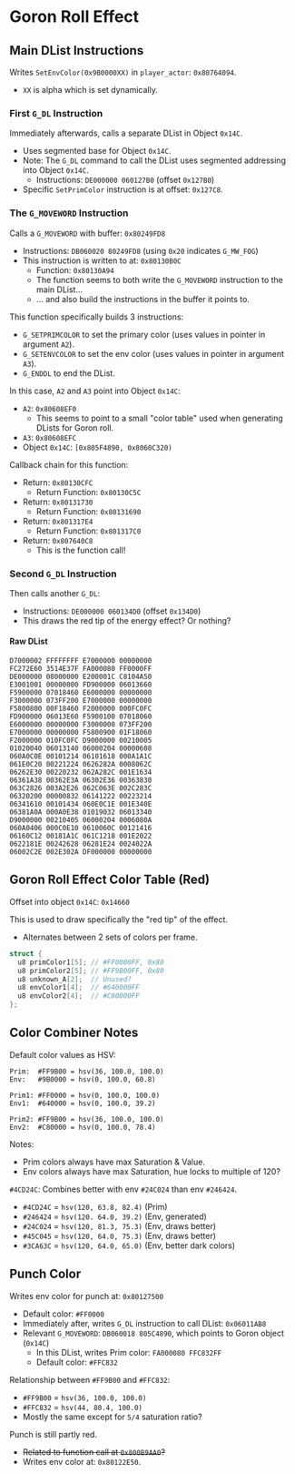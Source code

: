 Goron Roll Effect
=================

## Main DList Instructions

Writes `SetEnvColor(0x9B0000XX)` in `player_actor`: `0x80764094`.
- `XX` is alpha which is set dynamically.

### First `G_DL` Instruction

Immediately afterwards, calls a separate DList in Object `0x14C`.
- Uses segmented base for Object `0x14C`.
- Note: The `G_DL` command to call the DList uses segmented addressing into Object `0x14C`.
  - Instructions: `DE000000 060127B0` (offset `0x127B0`)
- Specific `SetPrimColor` instruction is at offset: `0x127C8`.

### The `G_MOVEWORD` Instruction

Calls a `G_MOVEWORD` with buffer: `0x80249FD8`
- Instructions: `DB060020 80249FD8` (using `0x20` indicates `G_MW_FOG`)
- This instruction is written to at: `0x80130B0C`
  - Function: `0x80130A94`
  - The function seems to both write the `G_MOVEWORD` instruction to the main DList...
  - ... and also build the instructions in the buffer it points to.

This function specifically builds 3 instructions:
- `G_SETPRIMCOLOR` to set the primary color (uses values in pointer in argument `A2`).
- `G_SETENVCOLOR` to set the env color (uses values in pointer in argument `A3`).
- `G_ENDDL` to end the DList.

In this case, `A2` and `A3` point into Object `0x14C`:
- `A2`: `0x80608EF0`
  - This seems to point to a small "color table" used when generating DLists for Goron roll.
- `A3`: `0x80608EFC`
- Object `0x14C`: `[0x805F4890, 0x8060C320)`

Callback chain for this function:
- Return: `0x80130CFC`
  - Return Function: `0x80130C5C`
- Return: `0x80131730`
  - Return Function: `0x80131690`
- Return: `0x801317E4`
  - Return Function: `0x801317C0`
- Return: `0x807640C8`
  - This is the function call!

### Second `G_DL` Instruction

Then calls another `G_DL`:
- Instructions: `DE000000 060134D0` (offset `0x134D0`)
- This draws the red tip of the energy effect? Or nothing?

#### Raw DList

```
D7000002 FFFFFFFF E7000000 00000000
FC272E60 3514E37F FA000080 FF0000FF
DE000000 08000000 E200001C C8104A50
E3001001 00000000 FD900000 06013660
F5900000 07018460 E6000000 00000000
F3000000 073FF200 E7000000 00000000
F5800800 00F18460 F2000000 000FC0FC
FD900000 06013E60 F5900100 07018060
E6000000 00000000 F3000000 073FF200
E7000000 00000000 F5800900 01F18060
F2000000 010FC0FC D9000000 00210005
01020040 06013140 06000204 00000608
060A0C0E 00101214 06101618 000A1A1C
061E0C20 00221224 0626282A 0008062C
06262E30 00220232 062A282C 001E1634
06361A38 00362E3A 06302E36 00363830
063C2826 003A2E26 062C063E 002C283C
06320200 00000832 06141222 00223214
06341610 00101434 060E0C1E 001E340E
06381A0A 000A0E38 01019032 06013340
D9000000 00210405 06000204 0006080A
060A0406 000C0E10 0610060C 00121416
06160C12 00181A1C 061C1218 001E2022
0622181E 00242628 06281E24 0024022A
06002C2E 002E302A DF000000 00000000
```

## Goron Roll Effect Color Table (Red)

Offset into object `0x14C`: `0x14660`

This is used to draw specifically the "red tip" of the effect.
- Alternates between 2 sets of colors per frame.

```c
struct {
  u8 primColor1[5]; // #FF0000FF, 0x80
  u8 primColor2[5]; // #FF9B00FF, 0x80
  u8 unknown_A[2];  // Unused?
  u8 envColor1[4];  // #640000FF
  u8 envColor2[4];  // #C80000FF
};
```

## Color Combiner Notes

Default color values as HSV:

```
Prim:  #FF9B00 = hsv(36, 100.0, 100.0)
Env:   #9B0000 = hsv(0, 100.0, 60.8)

Prim1: #FF0000 = hsv(0, 100.0, 100.0)
Env1:  #640000 = hsv(0, 100.0, 39.2)

Prim2: #FF9B00 = hsv(36, 100.0, 100.0)
Env2:  #C80000 = hsv(0, 100.0, 78.4)
```

Notes:
- Prim colors always have max Saturation & Value.
- Env colors always have max Saturation, hue locks to multiple of 120?

`#4CD24C`: Combines better with env `#24C024` than env `#246424`.
- `#4CD24C` = `hsv(120, 63.8, 82.4)` (Prim)
- `#246424` = `hsv(120. 64.0, 39.2)` (Env, generated)
- `#24C024` = `hsv(120, 81.3, 75.3)` (Env, draws better)
- `#45C045` = `hsv(120, 64.0, 75.3)` (Env, draws better)
- `#3CA63C` = `hsv(120, 64.0, 65.0)` (Env, better dark colors)

## Punch Color

Writes env color for punch at: `0x80127500`
- Default color: `#FF0000`
- Immediately after, writes `G_DL` instruction to call DList: `0x06011AB8`
- Relevant `G_MOVEWORD`: `DB060018 805C4890`, which points to Goron object (`0x14C`)
  - In this DList, writes Prim color: `FA000080 FFC832FF`
  - Default color: `#FFC832`

Relationship between `#FF9B00` and `#FFC832`:
- `#FF9B00` = `hsv(36, 100.0, 100.0)`
- `#FFC832` = `hsv(44, 80.4, 100.0)`
- Mostly the same except for `5/4` saturation ratio?

Punch is still partly red.
- ~~Related to function call at `0x800B9AA0`?~~
- Writes env color at: `0x80122E50`.
